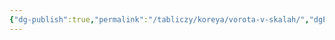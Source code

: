 ```yaml
---
{"dg-publish":true,"permalink":"/tabliczy/koreya/vorota-v-skalah/","dgPassFrontmatter":true}
---
```



